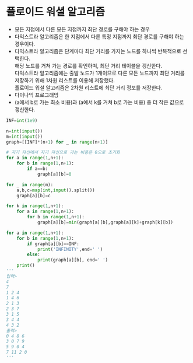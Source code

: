 # 플로이드 워셜 알고리즘
- 모든 지점에서 다른 모든 지점까지 최단 경로를 구해야 하는 경우
- 다익스트라 알고리즘은 한 지점에서 다른 특정 지점까지 최단 경로를 구해야 하는 경우이다.
- 다익스트라 알고리즘은 단계마다 최단 거리를 가지는 노드를 하나씩 반복적으로 선택한다.  
해당 노드를 거쳐 가는 경로를 확인하며, 최단 거리 테이블을 갱신한다.  
다익스트라 알고리즘에는 출발 노드가 1개이므로 다른 모든 노드까지 최단 거리를 저장하기 위해 1차원 리스트를 이용해 저장했다.  
플로이드 워셜 알고리즘은 2차원 리스트에 최단 거리 정보를 저장한다.
- 다이나믹 프로그래밍
-  (a에서 b로 가는 최소 비용)과 (a에서 k를 거쳐 b로 가는 비용) 중 더 작은 값으로 갱신한다.

``` python
INF=int(1e9)

n=int(input())
m=int(input())
graph=[[INF]*(n+1) for _ in range(n+1)]

# 자기 자신에서 자기 자신으로 가는 비용은 0으로 초기화
for a in range(1,n+1):
    for b in range(1,n+1):
        if a==b:
            graph[a][b]=0

for _ in range(m):
    a,b,c=map(int,input().split())
    graph[a][b]=c

for k in range(1,n+1):
    for a in range(1,n+1):
        for b in range(1,n+1):
            graph[a][b]=min(graph[a][b],graph[a][k]+graph[k][b])

for a in range(1,n+1):
    for b in range(1,n+1):
        if graph[a][b]==INF:
            print('INFINITY',end=' ')
        else:
            print(graph[a][b], end=' ')
    print()
'''
입력>
4
7
1 2 4
1 4 6
2 1 3
2 3 7
3 1 5
3 4 4
4 3 2
출력>
0 4 8 6 
3 0 7 9 
5 9 0 4 
7 11 2 0 
'''
```
